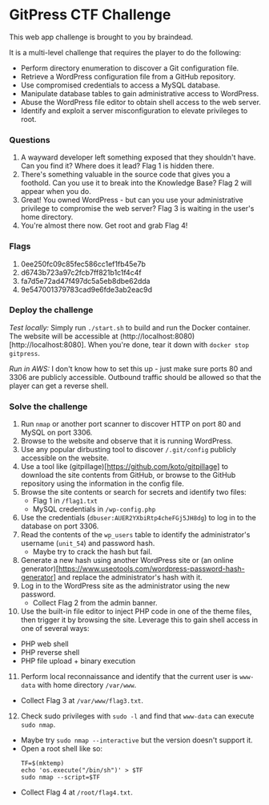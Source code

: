 # GitPress CTF Challenge

This web app challenge is brought to you by braindead.

It is a multi-level challenge that requires the player to do the following:
- Perform directory enumeration to discover a Git configuration file.
- Retrieve a WordPress configuration file from a GitHub repository.
- Use compromised credentials to access a MySQL database.
- Manipulate database tables to gain administrative access to WordPress.
- Abuse the WordPress file editor to obtain shell access to the web server.
- Identify and exploit a server misconfiguration to elevate privileges to root.

### Questions

1. A wayward developer left something exposed that they shouldn't have. Can you find it? Where does it lead? Flag 1 is hidden there.
2. There's something valuable in the source code that gives you a foothold. Can you use it to break into the Knowledge Base? Flag 2 will appear when you do.
3. Great! You owned WordPress - but can you use your administrative privilege to compromise the web server? Flag 3 is waiting in the user's home directory.
4. You're almost there now. Get root and grab Flag 4!

### Flags

1. 0ee250fc09c85fec586cc1ef1fb45e7b
2. d6743b723a97c2fcb7ff821b1c1f4c4f
3. fa7d5e72ad47f497dc5a5eb8dbe62dda
4. 9e547001379783cad9e6fde3ab2eac9d

### Deploy the challenge

*Test locally:* Simply run `./start.sh` to build and run the Docker container. The website will be accessible at (http://localhost:8080)[http://localhost:8080]. When you're done, tear it down with `docker stop gitpress`.

*Run in AWS:* I don't know how to set this up - just make sure ports 80 and 3306 are publicly accessible. Outbound traffic should be allowed so that the player can get a reverse shell.

### Solve the challenge

1. Run `nmap` or another port scanner to discover HTTP on port 80 and MySQL on port 3306.
2. Browse to the website and observe that it is running WordPress.
3. Use any popular dirbusting tool to discover `/.git/config` publicly accessible on the website.
4. Use a tool like (gitpillage)[https://github.com/koto/gitpillage] to download the site contents from GitHub, or browse to the GitHub repository using the information in the config file.
5. Browse the site contents or search for secrets and identify two files:
   - Flag 1 in `/flag1.txt`
   - MySQL credentials in `/wp-config.php`
6. Use the credentials (`dbuser:AUER2YXbiRtp4cheFGj5JH8dg`) to log in to the database on port 3306.
7. Read the contents of the `wp_users` table to identify the administrator's username (`unit_54`) and password hash.
   - Maybe try to crack the hash but fail.
8. Generate a new hash using another WordPress site or (an online generator)[https://www.useotools.com/wordpress-password-hash-generator] and replace the administrator's hash with it.
9. Log in to the WordPress site as the administrator using the new password.
   - Collect Flag 2 from the admin banner.
10. Use the built-in file editor to inject PHP code in one of the theme files, then trigger it by browsing the site. Leverage this to gain shell access in one of several ways:
   - PHP web shell
   - PHP reverse shell
   - PHP file upload + binary execution
11. Perform local reconnaissance and identify that the current user is `www-data` with home directory `/var/www`.
   - Collect Flag 3 at `/var/www/flag3.txt`.
12. Check sudo privileges with `sudo -l` and find that `www-data` can execute `sudo nmap`.
   - Maybe try `sudo nmap --interactive` but the version doesn't support it.
   - Open a root shell like so:
     ```
     TF=$(mktemp)
     echo 'os.execute("/bin/sh")' > $TF
     sudo nmap --script=$TF
     ```
   - Collect Flag 4 at `/root/flag4.txt`.
